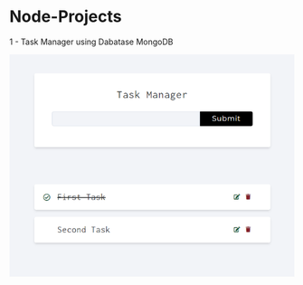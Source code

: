 # Node-Projects

1 - Task Manager using Dabatase MongoDB


![front Task Manager](https://raw.githubusercontent.com/RianSilvaDEV/Node-Projects/main/taskManager/public/img/page.png)
